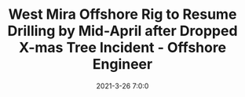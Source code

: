 ---
"title": "West Mira Offshore Rig to Resume Drilling by Mid-April after Dropped X-mas Tree Incident - Offshore Engineer"
"date": "2021-3-26 7:0:0"
"feed_name": "GOOGLENEWS"
"feed_website": "https://news.google.com/search?q=drilling%2Bincident&hl=en-US&gl=US&ceid=US:en"
"feed_rss": "https://news.google.com/rss/search?q=drilling%2Bincident&hl=en-US&gl=US&ceid=US:en"
"link": "https://www.oedigital.com/news/486351-west-mira-offshore-rig-to-resume-drilling-by-mid-april-after-dropped-x-mas-tree-incident"
"file": "_posts/-6018f681e845ae4a762129b5c771aed2c71fb5cb.md"
"accident": "0"
"drilling": "0"
---